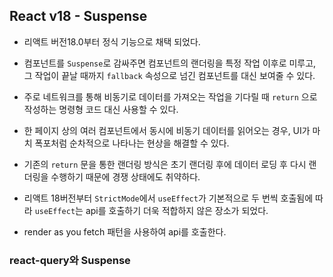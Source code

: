 ## React v18 - Suspense

- 리액트 버전18.0부터 정식 기능으로 채택 되었다.

- 컴포넌트를 `Suspense`로 감싸주면 컴포넌트의 랜더링을 특정 작업 이후로 미루고, 그 작업이 끝날 때까지 `fallback` 속성으로 넘긴 컴포넌트를 대신 보여줄 수 있다.

- 주로 네트워크를 통해 비동기로 데이터를 가져오는 작업을 기다릴 때 `return` 으로 작성하는 명령형 코드 대신 사용할 수 있다.

- 한 페이지 상의 여러 컴포넌트에서 동시에 비동기 데이터를 읽어오는 경우, UI가 마치 폭포처럼 순차적으로 나타나는 현상을 해결할 수 있다.

- 기존의 `return` 문을 통한 랜더링 방식은 초기 랜더링 후에 데이터 로딩 후 다시 랜더링을 수행하기 때문에 경쟁 상태에도 취약하다.

- 리액트 18버전부터 `StrictMode`에서 `useEffect`가 기본적으로 두 번씩 호출됨에 따라 `useEffect`는 api를 호출하기 더욱 적합하지 않은 장소가 되었다.

- render as you fetch 패턴을 사용하여 api를 호출한다.

### react-query와 Suspense
